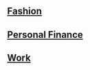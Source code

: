 
## [Fashion](life/fashion/index.md)

## [Personal Finance](life/personal-finance/index.md)
## [Work](life/work/index.md)
